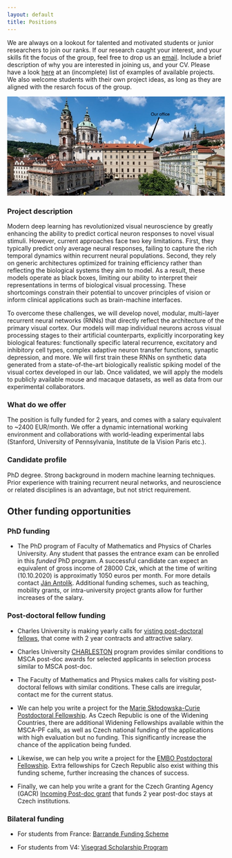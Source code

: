 ```yaml
---
layout: default
title: Positions
---
```





We are always on a lookout for talented and motivated students or junior researchers to join our ranks.
If our research caught your interest, and your skills fit the focus of the group, feel free to drop us an [email](/index.html). Include a brief description of why you are interested in joining us, and your CV.
Please have a look [here](/research.html) at an (incomplete) list of examples of available projects.
We also welcome students with their own project ideas, as long as they are aligned with the
resarch focus of the group.


<div >
<img class="charles_uni_picture" src="./assets/img/mff_malostranske_namesti_crop.jpg">
</div> 

### Project description

Modern deep learning has revolutionized visual neuroscience by greatly enhancing the ability to predict cortical neuron responses to novel visual stimuli. However, current approaches face two key limitations. First, they typically predict only average neural responses, failing to capture the rich temporal dynamics within recurrent neural populations. Second, they rely on generic architectures optimized for training efficiency rather than reflecting the biological systems they aim to model. As a result, these models operate as black boxes, limiting our ability to interpret their representations in terms of biological visual processing. These shortcomings constrain their potential to uncover principles of vision or inform clinical applications such as brain-machine interfaces.

To overcome these challenges, we will develop novel, modular, multi-layer recurrent neural networks (RNNs) that directly reflect the architecture of the primary visual cortex. Our models will map individual neurons across visual processing stages to their artificial counterparts, explicitly incorporating key biological features: functionally specific lateral recurrence, excitatory and inhibitory cell types, complex adaptive neuron transfer functions, synaptic depression, and more. We will first train these RNNs on synthetic data generated from a state-of-the-art biologically realistic spiking model of the visual cortex developed in our lab. Once validated, we will apply the models to publicly available mouse and macaque datasets, as well as data from our experimental collaborators.

### What do we offer

The position is fully funded for 2 years, and comes with a salary equivalent to ~2400 EUR/month. We offer a dynamic international working environment and collaborations with world-leading experimental labs (Stanford,
University of Pennsylvania, Institute de la Vision Paris etc.).

### Candidate profile

PhD degree. Strong background in modern machine learning techniques. Prior experience with training recurrent neural networks, and neuroscience or related disciplines is an advantage, but not strict requirement.

<!--
<center><h2 style="color:red;"> Open postdoctoral position focusing on computational modelling of early visual system and neuro-prosthetic system design. </h2></center>

**Multiple projects possible:**
* Modeling electrical stimulation in a spiking model of the primary visual cortex. The goal of this project is to understand how intra-cortical stimulation can be used to restore vision in blind subjects.
* Deep-neural networks in visual neuroscience, especially applications for understanding of visual perception under artificial cortical stimulation.
* Study of cortical dynamics of spontaneous or artificially evoked activity in the visual cortex.  
* Biologically detailed spiking large-scale models of early visual cortical pathway - from Retina to V4.


|:--|:-- |
|**Requirements:**     | Strong computational and analytical skills. Experience in computational modeling, spiking neural networks, machine learning or understanding of electric field propagation in biological mediums are of great advantage but not strictly required.|
|**Duration:**         | 2 years, with possible extension|
|**Funding:**          | Fully funded for 4 years|
|**Starting date:**    | Now
|**To apply, send:**   | Detailed CV and cover letter explaining your interests and how your skills align with our project to: antolikjan@gmail.com|

<br />
We will be accepting applications until position is filled.
-->

## Other funding opportunities

### PhD funding

- The PhD program of Faculty of Mathematics and Physics of Charles University. Any student that
  passes the entrance exam can be enrolled in this _funded_ PhD program. A successful candidate can
  expect an equivalent of gross income of 28000 Czk, which at the time of writing (10.10.2020) is
  approximatly 1050 euros per month. For more details contact [Ján Antolík](https://Antolik.net). 
  Additional funding schemes, such as teaching, mobility grants, or intra-university project grants 
  allow for further increases of the salary.

### Post-doctoral fellow funding

- Charles University is making yearly calls for [visting post-doctoral fellows](https://cuni.cz/UKEN-178.html),
  that come with 2 year contracts and attractive salary.

- Charles University [CHARLESTON](https://cuni.cz/UKEN-2035.html) program provides similar conditions to MSCA post-doc awards for selected applicants in selection process similar to MSCA post-doc.

- The Faculty of Mathematics and Physics makes calls for visiting post-doctoral fellows with similar conditions. These calls are irregular, contact
  me for the current status.

- We can help you write a project for the [Marie Skłodowska-Curie Postdoctoral Fellowship](https://ec.europa.eu/research/mariecurieactions/actions/individual-fellowships_en). 
As Czech Republic is one of the Widening Countries, there are additional Widening Fellowships available within the MSCA-PF calls, as well as Czech national funding of the 
applications with high evaluation but no funding. This significantly increase the chance of the application being funded.

- Likewise, we can help you write a project for the [EMBO Postdoctoral Fellowship](https://www.embo.org/funding/fellowships-grants-and-career-support/postdoctoral-fellowships/).
Extra fellowships for Czech Republic also exist withing this funding scheme, further increasing the chances of success.

- Finally, we can help you write a grant for the Czech Granting Agency (GACR) [Incoming Post-doc grant](https://gacr.cz/en/types-of-grant-projects/) that funds 2 year post-doc 
stays at Czech institutions.


### Bilateral funding

- For students from France: [Barrande Funding Scheme](https://studium.ifp.cz/en/doctorants/barrande-fellowship-program/?fbclid=IwAR3r-ISWEpvANAmC5b5wdR7S4HKg54JphDiTXnJ1sL6C22REYRs8bnbwE7A)

- For students from V4: [Visegrad Scholarship Program](https://www.visegradfund.org/apply/mobilities/visegrad-scholarship/?c=how-to-apply)
